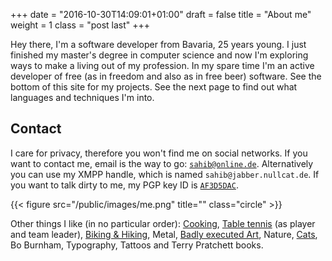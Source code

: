 +++
date = "2016-10-30T14:09:01+01:00"
draft = false
title = "About me"
weight = 1
class = "post last"
+++

Hey there, I'm a software developer from Bavaria, 25 years young. I just
finished my master's degree in computer science and now I'm exploring ways
to make a living out of my profession. In my spare time I'm an active developer
of free (as in freedom and also as in free beer) software. See the bottom of this site for my projects.
See the next page to find out what languages and techniques I'm into.

## Contact

I care for privacy, therefore you won't find me on social networks. If you want
to contact me, email is the way to go: <a
href="mailto:sahib@online.de">``sahib@online.de``</a>. Alternatively you can
use my XMPP handle, which is named ``sahib@jabber.nullcat.de``. If you want to
talk dirty to me, my PGP key ID is
[``AF3D5DAC``](https://pgp.mit.edu/pks/lookup?op=vindex&search=0x60464F5AAF3D5DAC).

{{< figure src="/public/images/me.png" title="" class="circle" >}}

<span class="italic">Other things I like (in no particular order):</span>
[Cooking](https://studentkittens.github.io/recipes),
[Table tennis](http://bttv.click-tt.de/cgi-bin/WebObjects/nuLigaTTDE.woa/wa/teamPortrait?teamtable=2331279&pageState=vorrunde&championship=K305+2016%2F17&group=277527) (as player and team leader), [Biking & Hiking](https://www.komoot.de/user/311393048714), Metal, [Badly executed Art](http://frogoncoffee.deviantart.com/), Nature, [Cats](https://imgur.com/a/gGvgW), Bo Burnham, Typography, Tattoos and Terry Pratchett books.
